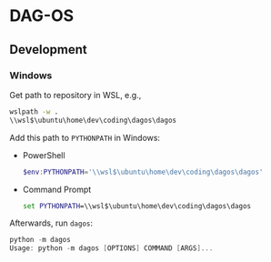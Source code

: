 # DAG-OS

## Development

### Windows

Get path to repository in WSL, e.g.,

```bash
wslpath -w .
\\wsl$\ubuntu\home\dev\coding\dagos\dagos
```

Add this path to `PYTHONPATH` in Windows:

* PowerShell

  ```powershell
  $env:PYTHONPATH='\\wsl$\ubuntu\home\dev\coding\dagos\dagos'
  ```

* Command Prompt

  ```cmd
  set PYTHONPATH=\\wsl$\ubuntu\home\dev\coding\dagos\dagos
  ```

Afterwards, run `dagos`:

```powershell
python -m dagos
Usage: python -m dagos [OPTIONS] COMMAND [ARGS]...
```

